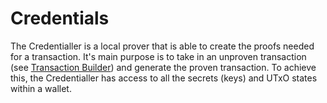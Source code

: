 # Credentials

The Credentialler is a local prover that is able to create the proofs needed for a transaction. It's main purpose is to take in an unproven transaction (see [Transaction Builder](../NativeTransactor/NativeTransactor.md)) and generate the proven transaction. To achieve this, the Credentialler has access to all the secrets (keys) and UTxO states within a wallet.